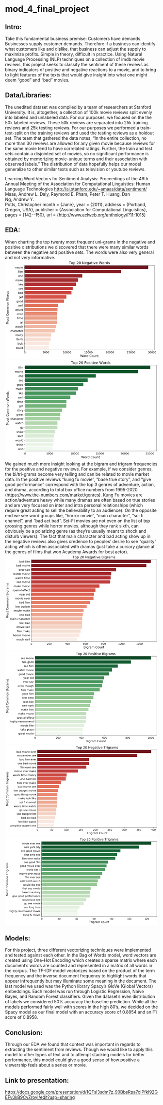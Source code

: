 # mod_4_final_project

## Intro:
Take this fundamental business premise: Customers have demands. Businesses supply customer demands. Therefore if a business can identify what customers like and dislike, that business can adjust the supply to maximize profits. Simple in theory, difficult in practice. Using Natural Language Processing (NLP) techniques on a collection of imdb movie reviews, this project seeks to classify the sentiment of these reviews as binary indicators of positive and negative reactions to a movie, and to bring to light features of the texts that would give insight into what one might deem “good” and “bad” movies.

## Data/Libraries:
The unedited dataset was compiled by a team of researchers at Stanford University. It is, altogether, a collection of 100k movie reviews split evenly into labeled and unlabeled data. For our purposes, we focused on the the 50k labeled reviews. These 50k reviews are separated into 25k training reviews and 25k testing reviews. For our purposes we performed a train-test-split on the training reviews and used the testing reviews as a holdout set. The team that gathered the data notes, “In the entire collection, no more than 30 reviews are allowed for any given movie because reviews for the same movie tend to have correlated ratings. Further, the train and test sets contain a disjointed set of movies, so no significant performance is obtained by memorizing movie-unique terms and their association with observed labels.” The distribution of data hopefully helps our model generalize to other similar texts such as television or youtube reviews.

Learning Word Vectors for Sentiment Analysis: Proceedings of the 49th Annual Meeting of the Association for Computational Linguistics: Human Language Technologies
http://ai.stanford.edu/~amaas/data/sentiment/
Maas, Andrew L.
Daly, Raymond E.
Pham, Peter T. 
Huang, Dan  
Ng, Andrew Y.  
Potts, Christopher
month     = {June},
year      = {2011},
address   = {Portland, Oregon, USA},
publisher = {Association for Computational Linguistics},
pages     = {142--150},
url       = {http://www.aclweb.org/anthology/P11-1015}

## EDA:
When charting the top twenty most frequent uni-grams in the negative and positive distributions we discovered that  there were many similar words between the negative and positive sets. The words were also very general and not very informative. 
![](Unigram_neg.png)
![](Unigram_pos.png)
We gained much more insight looking at the bigram and trigram frequencies for the positive and negative reviews. For example, if we consider genres, the bi/tri-grams become very telling and can be related to movie market data. In the positive reviews “kung fu movie”, “base true story”, and “give good performance” correspond with the top 3 genres of adventure, action, and drama, according to total box office numbers from 1995-2020 (https://www.the-numbers.com/market/genres). Kung Fu movies are action/adventure heavy while many dramas are often based on true stories and are very focused on inter and intra personal relationships (which require great acting to sell the believability to an audience). On the opposite end we see word groups like, “horror movie”, “main character”, “sci fi channel”, and “bad act bad”. Sci-Fi movies are not even on the list of top grossing genres while horror movies, although they rank sixth, can obviously be a polarizing genre (as they’re usually meant to shock and disturb viewers). The fact that main character and bad acting show up in the negative reviews also gives credence to peoples’ desire to see “quality” acting which is often associated with dramas (just take a cursory glance at the genres of films that won Academy Awards for best actor). 
![](Bigram_neg.png)
![](Bigram_pos.png)
![](Trigram_neg.png)
![](Trigram_pos.png)

## Models:
For this project, three different vectorizing techniques were implemented and tested against each other. In the Bag of Words model, word vectors are created using One-Hot Encoding which creates a sparse matrix where each document’s words are counted and represented in a matrix of all words in the corpus. The TF-IDF model vectorizes based on the product of the term frequency and the inverse document frequency to highlight words that appear infrequently but may illuminate some meaning in the document. The last model we used was the Python library Spacy’s GloVe (Global Vectors) embeddings. Each model was run through Logistic Regression, Naive Bayes, and Random Forest classifiers. Given the dataset’s even distribution of labels we considered 50% accuracy the baseline prediction. While all the models performed fairly well with scores in the high 80’s, we decided on the Spacy model as our final model with an accuracy score of 0.8954 and an F1 score of 0.8958.

## Conclusion:
Through our EDA we found that context was important in regards to extracting the sentiment from reviews. Though we would like to apply this model to other types of text and to attempt stacking models for better performance, this model could give a good sense of how positive a viewership feels about a series or movie. 

## Link to presentation:
https://docs.google.com/presentation/d/1QFsl3sdm7z_90BbsRpa7oIPfkI92GEFv0kB9CvZroyI/edit?usp=sharing
